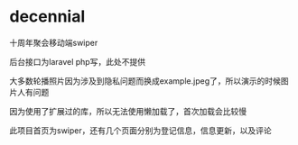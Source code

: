 # decennial
十周年聚会移动端swiper 

后台接口为laravel php写，此处不提供 

大多数轮播照片因为涉及到隐私问题而换成example.jpeg了，所以演示的时候图片人有问题 

因为使用了扩展过的库，所以无法使用懒加载了，首次加载会比较慢 

此项目首页为swiper，还有几个页面分别为登记信息，信息更新，以及评论
